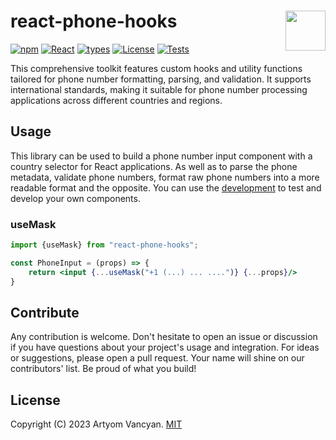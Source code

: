# react-phone-hooks <img src="https://github.com/typesnippet.png" align="right" height="64" />

[![npm](https://img.shields.io/npm/v/react-phone-hooks)](https://www.npmjs.com/package/react-phone-hooks)
[![React](https://img.shields.io/badge/react-%E2%89%A516-blue)](https://www.npmjs.com/package/react-phone-hooks)
[![types](https://img.shields.io/npm/types/react-phone-hooks)](https://www.npmjs.com/package/react-phone-hooks)
[![License](https://img.shields.io/npm/l/react-phone-hooks)](https://github.com/typesnippet/react-phone-hooks/blob/master/LICENSE)
[![Tests](https://github.com/typesnippet/react-phone-hooks/actions/workflows/tests.yml/badge.svg)](https://github.com/typesnippet/react-phone-hooks/actions/workflows/tests.yml)

This comprehensive toolkit features custom hooks and utility functions tailored for phone number formatting, parsing,
and validation. It supports international standards, making it suitable for phone number processing applications across
different countries and regions.

## Usage

This library can be used to build a phone number input component with a country selector for React applications. As well
as to parse the phone metadata, validate phone numbers, format raw phone numbers into a more readable format and the
opposite. You can use the [development](./development) to test and develop your own components.

### useMask

```jsx
import {useMask} from "react-phone-hooks";

const PhoneInput = (props) => {
    return <input {...useMask("+1 (...) ... ....")} {...props}/>
}
```

## Contribute

Any contribution is welcome. Don't hesitate to open an issue or discussion if you have questions about your project's
usage and integration. For ideas or suggestions, please open a pull request. Your name will shine on our contributors'
list. Be proud of what you build!

## License

Copyright (C) 2023 Artyom Vancyan. [MIT](https://github.com/typesnippet/react-phone-hooks/blob/master/LICENSE)
